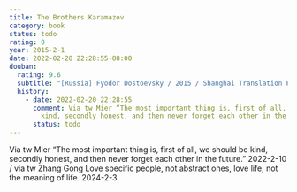```yaml
---
title: The Brothers Karamazov
category: book
status: todo
rating: 0
year: 2015-2-1
date: 2022-02-20 22:28:55+08:00
douban:
  rating: 9.6
  subtitle: "[Russia] Fyodor Dostoevsky / 2015 / Shanghai Translation Publishing House"
  history:
    - date: 2022-02-20 22:28:55
      comment: Via tw Mier “The most important thing is, first of all, we should be
        kind, secondly honest, and then never forget each other in the future.”
      status: todo
---
```


Via tw Mier “The most important thing is, first of all, we should be kind, secondly honest, and then never forget each other in the future.” 2022-2-10 / via tw Zhang Gong Love specific people, not abstract ones, love life, not the meaning of life. 2024-2-3
